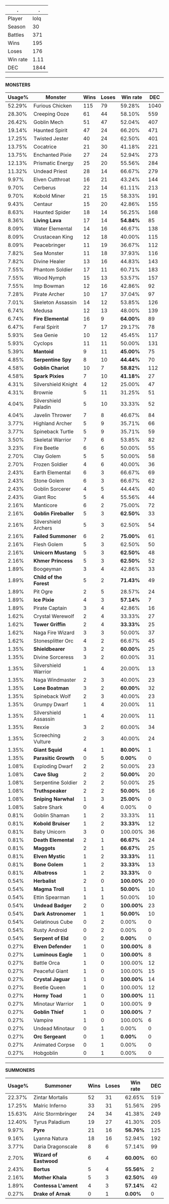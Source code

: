.|.
|-|-
Player|lolq
Season|30
Battles|371
Wins|195
Loses|176
Win rate|1.11
DEC|1844

---
**MONSTERS**

Usage%|Monster|Wins|Loses|Win rate|DEC|
-|-|-|-|-|-|
52.29%|Furious Chicken|115|79|59.28%|1040|
28.30%|Creeping Ooze|61|44|58.10%|559|
26.42%|Goblin Mech|51|47|52.04%|407|
19.14%|Haunted Spirit|47|24|66.20%|471|
17.25%|Twisted Jester|40|24|62.50%|401|
13.75%|Cocatrice|21|30|41.18%|221|
13.75%|Enchanted Pixie|27|24|52.94%|273|
12.13%|Prismatic Energy|25|20|55.56%|284|
11.32%|Undead Priest|28|14|66.67%|279|
9.97%|Elven Cutthroat|16|21|43.24%|144|
9.70%|Cerberus|22|14|61.11%|213|
9.70%|Kobold Miner|21|15|58.33%|191|
9.43%|Centaur|15|20|42.86%|155|
8.63%|Haunted Spider|18|14|56.25%|168|
8.36%|**Living Lava**|17|14|**54.84%**|85|
8.09%|Water Elemental|14|16|46.67%|138|
8.09%|Crustacean King|12|18|40.00%|115|
8.09%|Peacebringer|11|19|36.67%|112|
7.82%|Sea Monster|11|18|37.93%|116|
7.82%|Divine Healer|13|16|44.83%|143|
7.55%|Phantom Soldier|17|11|60.71%|183|
7.55%|Wood Nymph|15|13|53.57%|157|
7.55%|Imp Bowman|12|16|42.86%|92|
7.28%|Pirate Archer|10|17|37.04%|97|
7.01%|Skeleton Assassin|14|12|53.85%|126|
6.74%|Medusa|12|13|48.00%|139|
6.74%|**Fire Elemental**|16|9|**64.00%**|89|
6.47%|Feral Spirit|7|17|29.17%|78|
5.93%|Sea Genie|10|12|45.45%|117|
5.93%|Cyclops|11|11|50.00%|131|
5.39%|**Mantoid**|9|11|**45.00%**|75|
4.85%|**Serpentine Spy**|8|10|**44.44%**|70|
4.58%|**Goblin Chariot**|10|7|**58.82%**|112|
4.58%|**Spark Pixies**|7|10|**41.18%**|27|
4.31%|Silvershield Knight|4|12|25.00%|47|
4.31%|Brownie|5|11|31.25%|51|
4.04%|Silvershield Paladin|5|10|33.33%|52|
4.04%|Javelin Thrower|7|8|46.67%|84|
3.77%|Highland Archer|5|9|35.71%|66|
3.77%|Spineback Turtle|5|9|35.71%|59|
3.50%|Skeletal Warrior|7|6|53.85%|82|
3.23%|Fire Beetle|6|6|50.00%|55|
2.70%|Clay Golem|5|5|50.00%|58|
2.70%|Frozen Soldier|4|6|40.00%|36|
2.43%|Earth Elemental|6|3|66.67%|69|
2.43%|Stone Golem|6|3|66.67%|62|
2.43%|Goblin Sorcerer|4|5|44.44%|40|
2.43%|Giant Roc|5|4|55.56%|44|
2.16%|Manticore|6|2|75.00%|72|
2.16%|**Goblin Fireballer**|5|3|**62.50%**|33|
2.16%|Silvershield Archers|5|3|62.50%|54|
2.16%|**Failed Summoner**|6|2|**75.00%**|61|
2.16%|Flesh Golem|5|3|62.50%|50|
2.16%|**Unicorn Mustang**|5|3|**62.50%**|48|
2.16%|**Khmer Princess**|5|3|**62.50%**|52|
1.89%|Boogeyman|3|4|42.86%|33|
1.89%|**Child of the Forest**|5|2|**71.43%**|49|
1.89%|Pit Ogre|2|5|28.57%|24|
1.89%|**Ice Pixie**|4|3|**57.14%**|7|
1.89%|Pirate Captain|3|4|42.86%|16|
1.62%|Crystal Werewolf|2|4|33.33%|27|
1.62%|**Tower Griffin**|2|4|**33.33%**|25|
1.62%|Naga Fire Wizard|3|3|50.00%|37|
1.62%|Stonesplitter Orc|4|2|66.67%|45|
1.35%|**Shieldbearer**|3|2|**60.00%**|25|
1.35%|Divine Sorceress|3|2|60.00%|31|
1.35%|Silvershield Warrior|1|4|20.00%|13|
1.35%|Naga Windmaster|2|3|40.00%|23|
1.35%|**Lone Boatman**|3|2|**60.00%**|32|
1.35%|Spineback Wolf|2|3|40.00%|23|
1.35%|Grumpy Dwarf|1|4|20.00%|11|
1.35%|Silvershield Assassin|1|4|20.00%|11|
1.35%|Rexxie|3|2|60.00%|34|
1.35%|Screeching Vulture|2|3|40.00%|24|
1.35%|**Giant Squid**|4|1|**80.00%**|1|
1.35%|**Parasitic Growth**|0|5|**0.00%**|0|
1.08%|Exploding Dwarf|2|2|50.00%|23|
1.08%|**Cave Slug**|2|2|**50.00%**|20|
1.08%|Serpentine Soldier|2|2|50.00%|25|
1.08%|**Truthspeaker**|2|2|**50.00%**|16|
1.08%|**Sniping Narwhal**|1|3|**25.00%**|0|
1.08%|Sabre Shark|0|4|0.00%|0|
0.81%|Goblin Shaman|1|2|33.33%|11|
0.81%|**Kobold Bruiser**|1|2|**33.33%**|12|
0.81%|Baby Unicorn|3|0|100.00%|36|
0.81%|**Death Elemental**|2|1|**66.67%**|24|
0.81%|**Maggots**|2|1|**66.67%**|25|
0.81%|**Elven Mystic**|1|2|**33.33%**|11|
0.81%|**Bone Golem**|1|2|**33.33%**|13|
0.81%|**Albatross**|1|2|**33.33%**|0|
0.54%|**Herbalist**|2|0|**100.00%**|20|
0.54%|**Magma Troll**|1|1|**50.00%**|10|
0.54%|Ettin Spearman|1|1|50.00%|10|
0.54%|**Undead Badger**|2|0|**100.00%**|23|
0.54%|**Dark Astronomer**|1|1|**50.00%**|10|
0.54%|Gelatinous Cube|0|2|0.00%|0|
0.54%|Rusty Android|0|2|0.00%|0|
0.54%|**Serpent of Eld**|0|2|**0.00%**|0|
0.27%|**Elven Defender**|1|0|**100.00%**|8|
0.27%|**Luminous Eagle**|1|0|**100.00%**|8|
0.27%|Battle Orca|1|0|100.00%|12|
0.27%|Peaceful Giant|1|0|100.00%|15|
0.27%|**Crystal Jaguar**|1|0|**100.00%**|14|
0.27%|Beetle Queen|1|0|100.00%|12|
0.27%|**Horny Toad**|1|0|**100.00%**|11|
0.27%|Minotaur Warrior|1|0|100.00%|9|
0.27%|**Goblin Thief**|1|0|**100.00%**|7|
0.27%|Vampire|1|0|100.00%|6|
0.27%|Undead Minotaur|0|1|0.00%|0|
0.27%|**Orc Sergeant**|0|1|**0.00%**|0|
0.27%|Animated Corpse|0|1|0.00%|0|
0.27%|Hobgoblin|0|1|0.00%|0|

---
**SUMMONERS**

Usage%|Summoner|Wins|Loses|Win rate|DEC|
-|-|-|-|-|-|
22.37%|Zintar Mortalis|52|31|62.65%|519|
17.25%|Malric Inferno|33|31|51.56%|295|
15.63%|Alric Stormbringer|24|34|41.38%|249|
12.40%|Tyrus Paladium|19|27|41.30%|205|
9.97%|**Pyre**|21|16|**56.76%**|125|
9.16%|Lyanna Natura|18|16|52.94%|192|
3.77%|Daria Dragonscale|8|6|57.14%|99|
2.70%|**Wizard of Eastwood**|6|4|**60.00%**|60|
2.43%|**Bortus**|5|4|**55.56%**|2|
2.16%|**Mother Khala**|5|3|**62.50%**|49|
1.89%|**Contessa L'ament**|4|3|**57.14%**|42|
0.27%|**Drake of Arnak**|0|1|**0.00%**|0|
